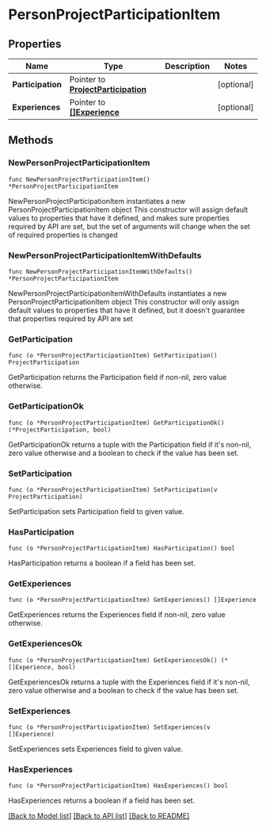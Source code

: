 # PersonProjectParticipationItem

## Properties

Name | Type | Description | Notes
------------ | ------------- | ------------- | -------------
**Participation** | Pointer to [**ProjectParticipation**](ProjectParticipation.md) |  | [optional] 
**Experiences** | Pointer to [**[]Experience**](Experience.md) |  | [optional] 

## Methods

### NewPersonProjectParticipationItem

`func NewPersonProjectParticipationItem() *PersonProjectParticipationItem`

NewPersonProjectParticipationItem instantiates a new PersonProjectParticipationItem object
This constructor will assign default values to properties that have it defined,
and makes sure properties required by API are set, but the set of arguments
will change when the set of required properties is changed

### NewPersonProjectParticipationItemWithDefaults

`func NewPersonProjectParticipationItemWithDefaults() *PersonProjectParticipationItem`

NewPersonProjectParticipationItemWithDefaults instantiates a new PersonProjectParticipationItem object
This constructor will only assign default values to properties that have it defined,
but it doesn't guarantee that properties required by API are set

### GetParticipation

`func (o *PersonProjectParticipationItem) GetParticipation() ProjectParticipation`

GetParticipation returns the Participation field if non-nil, zero value otherwise.

### GetParticipationOk

`func (o *PersonProjectParticipationItem) GetParticipationOk() (*ProjectParticipation, bool)`

GetParticipationOk returns a tuple with the Participation field if it's non-nil, zero value otherwise
and a boolean to check if the value has been set.

### SetParticipation

`func (o *PersonProjectParticipationItem) SetParticipation(v ProjectParticipation)`

SetParticipation sets Participation field to given value.

### HasParticipation

`func (o *PersonProjectParticipationItem) HasParticipation() bool`

HasParticipation returns a boolean if a field has been set.

### GetExperiences

`func (o *PersonProjectParticipationItem) GetExperiences() []Experience`

GetExperiences returns the Experiences field if non-nil, zero value otherwise.

### GetExperiencesOk

`func (o *PersonProjectParticipationItem) GetExperiencesOk() (*[]Experience, bool)`

GetExperiencesOk returns a tuple with the Experiences field if it's non-nil, zero value otherwise
and a boolean to check if the value has been set.

### SetExperiences

`func (o *PersonProjectParticipationItem) SetExperiences(v []Experience)`

SetExperiences sets Experiences field to given value.

### HasExperiences

`func (o *PersonProjectParticipationItem) HasExperiences() bool`

HasExperiences returns a boolean if a field has been set.


[[Back to Model list]](../README.md#documentation-for-models) [[Back to API list]](../README.md#documentation-for-api-endpoints) [[Back to README]](../README.md)


